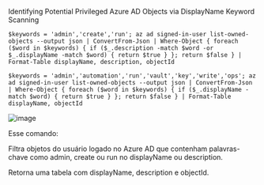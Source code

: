 
Identifying Potential Privileged Azure AD Objects via DisplayName Keyword Scanning

`$keywords = 'admin','create','run'; az ad signed-in-user list-owned-objects --output json | ConvertFrom-Json | Where-Object { foreach ($word in $keywords) { if ($_.description -match $word -or $_.displayName -match $word) { return $true } }; return $false } | Format-Table displayName, description, objectId`

`$keywords = 'admin','automation','run','vault','key','write','ops'; az ad signed-in-user list-owned-objects --output json | ConvertFrom-Json | Where-Object { foreach ($word in $keywords) { if ($_.displayName -match $word) { return $true } }; return $false } | Format-Table displayName, objectId`


![image](https://github.com/user-attachments/assets/7ea515aa-68ad-45e3-8aa7-fe2c74e4f77f)

Esse comando:

Filtra objetos do usuário logado no Azure AD que contenham palavras-chave como admin, create ou run no displayName ou description.

Retorna uma tabela com displayName, description e objectId.
